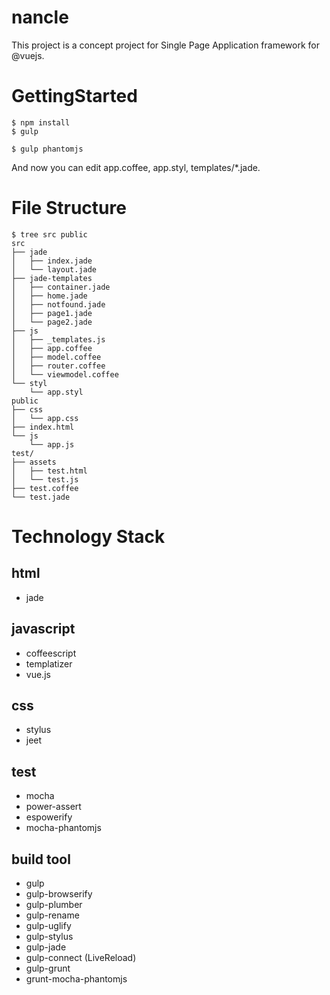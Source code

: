 nancle
======

This project is a concept project for Single Page Application framework for @vuejs.

# GettingStarted

```
$ npm install
$ gulp

$ gulp phantomjs
```

And now you can edit app.coffee, app.styl, templates/*.jade.

# File Structure

```
$ tree src public
src
├── jade
│   ├── index.jade
│   └── layout.jade
├── jade-templates
│   ├── container.jade
│   ├── home.jade
│   ├── notfound.jade
│   ├── page1.jade
│   └── page2.jade
├── js
│   ├── _templates.js
│   ├── app.coffee
│   ├── model.coffee
│   ├── router.coffee
│   └── viewmodel.coffee
└── styl
    └── app.styl
public
├── css
│   └── app.css
├── index.html
└── js
    └── app.js
test/
├── assets
│   ├── test.html
│   └── test.js
├── test.coffee
└── test.jade
```

# Technology Stack

## html
- jade

## javascript
- coffeescript
- templatizer
- vue.js

## css
- stylus
- jeet

## test
- mocha
- power-assert
- espowerify
- mocha-phantomjs

## build tool
- gulp
- gulp-browserify
- gulp-plumber
- gulp-rename
- gulp-uglify
- gulp-stylus
- gulp-jade
- gulp-connect (LiveReload)
- gulp-grunt
- grunt-mocha-phantomjs
